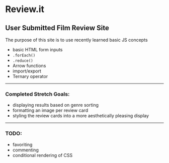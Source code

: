 # Review.it
## User Submitted Film Review Site
The purpose of this site is to use recently learned basic JS concepts
- basic HTML form inputs
- `.forEach()`
- `.reduce()`
- Arrow functions
- import/export
- Ternary operator
---
### Completed Stretch Goals:
- displaying results based on genre sorting
- formatting an image per review card
- styling the review cards into a more aesthetically pleasing display
---  
### TODO:
- favoriting
- commenting
- conditional rendering of CSS
